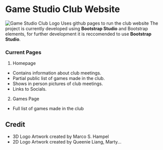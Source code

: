 # Game Studio Club Website
![Game Studio Club Logo](https://nugamestudioclub.github.io/assets/img/GameStudioBackdrop4.png)
Uses github pages to run the club website
The project is currently developed using **Bootstrap Studio** and Bootstrap elements, for further development
it is reccomended to use **Bootstrap Studio**.

### Current Pages
1. Homepage
  - Contains information about club meetings.
  - Partial public list of games made in the club.
  - Shows in person pictures of club meetings.
  - Links to Socials.
2. Games Page
  - Full list of games made in the club

## Credit
- 3D Logo Artwork created by Marco S. Hampel
- 2D Logo Artwork created by Queenie Liang, Marty...
